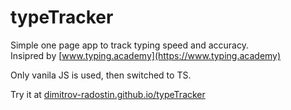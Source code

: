 # typeTracker
Simple one page app to track typing speed and accuracy.  
Insipred by [www.typing.academy](https://www.typing.academy)
  
Only vanila JS is used, then switched to TS.

Try it at [dimitrov-radostin.github.io/typeTracker](https://dimitrov-radostin.github.io/typeTracker/)
